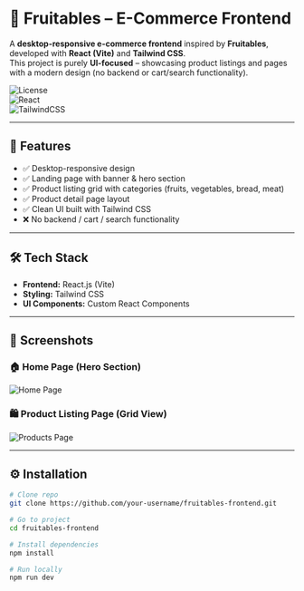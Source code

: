 
# 🛒 Fruitables – E-Commerce Frontend  

A **desktop-responsive e-commerce frontend** inspired by **Fruitables**, developed with **React (Vite)** and **Tailwind CSS**.  
This project is purely **UI-focused** – showcasing product listings and pages with a modern design (no backend or cart/search functionality).  

![License](https://img.shields.io/badge/License-MIT-yellow)  
![React](https://img.shields.io/badge/React-18-blue)  
![TailwindCSS](https://img.shields.io/badge/TailwindCSS-3-blueviolet)  

---

## 🚀 Features  

- ✅ Desktop-responsive design  
- ✅ Landing page with banner & hero section  
- ✅ Product listing grid with categories (fruits, vegetables, bread, meat)  
- ✅ Product detail page layout  
- ✅ Clean UI built with Tailwind CSS  
- ❌ No backend / cart / search functionality  

---

## 🛠 Tech Stack  

- **Frontend:** React.js (Vite)  
- **Styling:** Tailwind CSS  
- **UI Components:** Custom React Components  

---

## 📸 Screenshots  

### 🏠 Home Page (Hero Section)  
![Home Page](./screenshots/home.png)  

### 🛍️ Product Listing Page (Grid View)  
![Products Page](./screenshots/products.png)  

---

## ⚙️ Installation  

```bash
# Clone repo
git clone https://github.com/your-username/fruitables-frontend.git

# Go to project
cd fruitables-frontend

# Install dependencies
npm install

# Run locally
npm run dev
